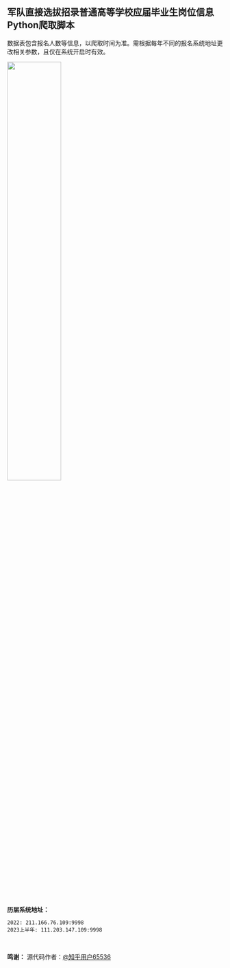 ## 军队直接选拔招录普通高等学校应届毕业生岗位信息Python爬取脚本

数据表包含报名人数等信息，以爬取时间为准。需根据每年不同的报名系统地址更改相关参数，且仅在系统开启时有效。

<img src="https://user-images.githubusercontent.com/97808991/228814171-162385b9-b1d6-478b-93ec-5f3e05206c75.png" width="50%">

**历届系统地址：**

```
2022: 211.166.76.109:9998
2023上半年: 111.203.147.109:9998
```

<br>

**鸣谢：** 源代码作者：[@知乎用户65536](https://www.zhihu.com/people/tu-ge-ji-li-38)

